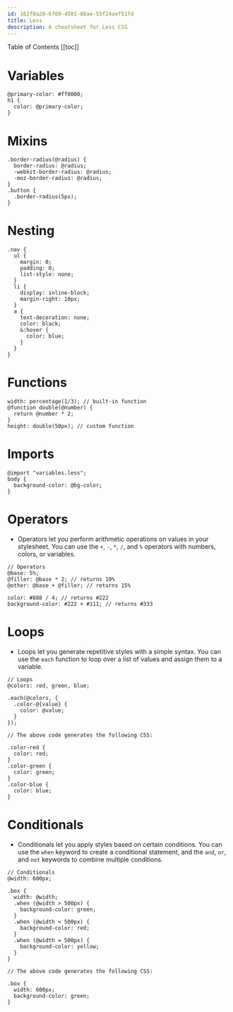 ```yaml
---
id: 162f0a28-6f69-4581-88ae-55f24aef51fd
title: Less
description: A cheatsheet for Less CSS
---
```


Table of Contents
[[toc]]

# Variables

```less
@primary-color: #ff0000;
h1 {
  color: @primary-color;
}
```

# Mixins

```less
.border-radius(@radius) {
  border-radius: @radius;
  -webkit-border-radius: @radius;
  -moz-border-radius: @radius;
}
.button {
  .border-radius(5px);
}
```

# Nesting

```less
.nav {
  ul {
    margin: 0;
    padding: 0;
    list-style: none;
  }
  li {
    display: inline-block;
    margin-right: 10px;
  }
  a {
    text-decoration: none;
    color: black;
    &:hover {
      color: blue;
    }
  }
}
```

# Functions

```less
width: percentage(1/3); // built-in function
@function double(@number) {
  return @number * 2;
}
height: double(50px); // custom function
```

# Imports

```less
@import "variables.less";
body {
  background-color: @bg-color;
}
```

# Operators

- Operators let you perform arithmetic operations on values in your stylesheet. You can use the `+`, `-`, `*`, `/`, and `%` operators with numbers, colors, or variables.

```less
// Operators
@base: 5%;
@filler: @base * 2; // returns 10%
@other: @base + @filler; // returns 15%

color: #888 / 4; // returns #222
background-color: #222 + #111; // returns #333
```

# Loops

- Loops let you generate repetitive styles with a simple syntax. You can use the `each` function to loop over a list of values and assign them to a variable.

```less
// Loops
@colors: red, green, blue;

.each(@colors, {
  .color-@{value} {
    color: @value;
  }
});

// The above code generates the following CSS:

.color-red {
  color: red;
}
.color-green {
  color: green;
}
.color-blue {
  color: blue;
}
```

# Conditionals

- Conditionals let you apply styles based on certain conditions. You can use the `when` keyword to create a conditional statement, and the `and`, `or`, and `not` keywords to combine multiple conditions.

```less
// Conditionals
@width: 600px;

.box {
  width: @width;
  .when (@width > 500px) {
    background-color: green;
  }
  .when (@width < 500px) {
    background-color: red;
  }
  .when (@width = 500px) {
    background-color: yellow;
  }
}

// The above code generates the following CSS:

.box {
  width: 600px;
  background-color: green;
}
```
